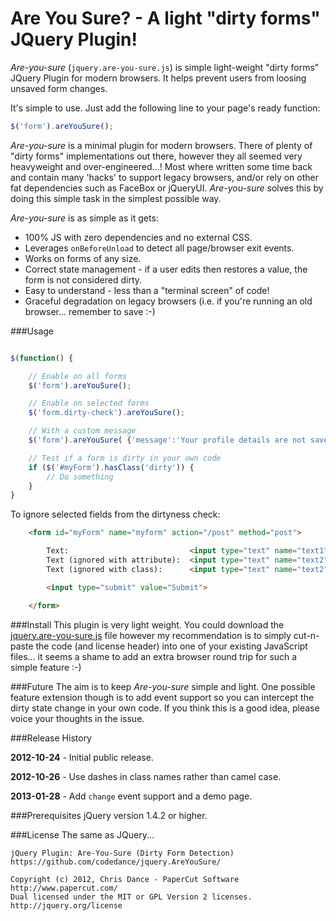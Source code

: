 Are You Sure?  - A light "dirty forms" JQuery Plugin!
======

*Are-you-sure* (```jquery.are-you-sure.js```) is simple light-weight "dirty 
forms" JQuery Plugin for modern browsers.  It helps prevent users from loosing 
unsaved form changes.

It's simple to use.  Just add the following line to your page's ready 
function:

```javascript
$('form').areYouSure();
```

*Are-you-sure* is a minimal plugin for modern browsers.  There of plenty of 
"dirty forms" implementations out there, however they all seemed very 
heavyweight and over-engineered...! Most where written some time back and 
contain many 'hacks' to support legacy browsers, and/or rely on other fat 
dependencies such as FaceBox or jQueryUI.  *Are-you-sure* solves this by
doing this simple task in the simplest possible way.

*Are-you-sure* is as simple as it gets:

 * 100% JS with zero dependencies and no external CSS.
 * Leverages `onBeforeUnload` to detect all page/browser exit events.
 * Works on forms of any size.
 * Correct state management - if a user edits then restores a value, the form 
   is not considered dirty.
 * Easy to understand - less than a "terminal screen" of code!
 * Graceful degradation on legacy browsers (i.e. if you're running an old 
   browser... remember to save :-)

###Usage

```javascript

$(function() {

    // Enable on all forms
    $('form').areYouSure();

    // Enable on selected forms
    $('form.dirty-check').areYouSure();

    // With a custom message
    $('form').areYouSure( {'message':'Your profile details are not saved!'} );

    // Test if a form is dirty in your own code
    if ($('#myForm').hasClass('dirty')) {
        // Do something
    }
}
```
To ignore selected fields from the dirtyness check: 

```html
    <form id="myForm" name="myform" action="/post" method="post">

        Text:                           <input type="text" name="text1"> <br />
        Text (ignored with attribute):  <input type="text" name="text2" data-ays-ignore="true"> <br />
        Text (ignored with class):      <input type="text" name="text2" class="ays-ignore"> <br />

        <input type="submit" value="Submit">

	</form>
```


###Install
This plugin is very light weight. You could download the 
[jquery.are-you-sure.js](https://raw.github.com/codedance/jquery.AreYouSure/master/jquery.are-you-sure.js)
file however my recommendation is to simply 
cut-n-paste the code (and license header) into one of your existing 
JavaScript files... it seems a shame to add an extra browser round 
trip for such a simple feature :-)


###Future
The aim is to keep *Are-you-sure* simple and light. One possible feature 
extension though is to add event support so you can intercept the dirty state 
change in your own code.  If you think this is a good idea, please voice
your thoughts in the issue.


###Release History

**2012-10-24** - Initial public release.

**2012-10-26** - Use dashes in class names rather than camel case.

**2013-01-28** - Add ```change``` event support and a demo page.


###Prerequisites
jQuery version 1.4.2 or higher. 


###License
The same as JQuery...

    jQuery Plugin: Are-You-Sure (Dirty Form Detection)
    https://github.com/codedance/jquery.AreYouSure/
 
    Copyright (c) 2012, Chris Dance - PaperCut Software http://www.papercut.com/
    Dual licensed under the MIT or GPL Version 2 licenses.
    http://jquery.org/license


